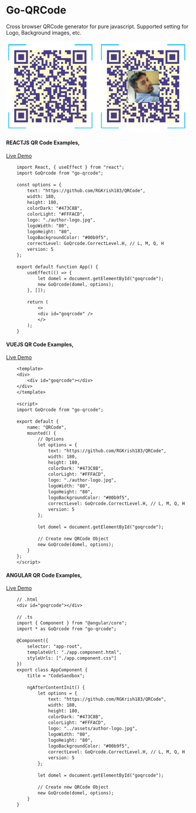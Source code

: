 # Go-QRCode

Cross browser QRCode generator for pure javascript. Supported setting for Logo, Background images, etc.

![Preview](assets/qr-code-common.png)

#### REACTJS QR Code Examples,

[Live Demo](https://codesandbox.io/embed/go-qrcode-reactjs-dme8g?fontsize=14&hidenavigation=1&theme=dark "ReactJs QR Code")

```
    import React, { useEffect } from "react";
    import GoQrcode from "go-qrcode";

    const options = {
        text: "https://github.com/RGKrish183/QRCode",
        width: 180,
        height: 180,
        colorDark: "#473C8B",
        colorLight: "#FFFACD",
        logo: "./author-logo.jpg",
        logoWidth: "80",
        logoHeight: "80",
        logoBackgroundColor: "#00b9f5",
        correctLevel: GoQrcode.CorrectLevel.H, // L, M, Q, H
        version: 5
    };

    export default function App() {
        useEffect(() => {
            let domel = document.getElementById("goqrcode");
            new GoQrcode(domel, options);
        }, []);

        return (
            <>
            <div id="goqrcode" />
            </>
        );
    }
```

#### VUEJS QR Code Examples,

[Live Demo](https://codesandbox.io/embed/go-qrcode-vuejs-gccre?fontsize=14&hidenavigation=1&theme=dark "VueJs QR Code")

```
    <template>
    <div>
        <div id="goqrcode"></div>
    </div>
    </template>

    <script>
    import GoQrcode from "go-qrcode";

    export default {
        name: "QRCode",
        mounted() {
            // Options
            let options = {
                text: "https://github.com/RGKrish183/QRCode",
                width: 180,
                height: 180,
                colorDark: "#473C8B",
                colorLight: "#FFFACD",
                logo: "./author-logo.jpg",
                logoWidth: "80",
                logoHeight: "80",
                logoBackgroundColor: "#00b9f5",
                correctLevel: GoQrcode.CorrectLevel.H, // L, M, Q, H
                version: 5
            };

            let domel = document.getElementById("goqrcode");

            // Create new QRCode Object
            new GoQrcode(domel, options);
        }
    };
    </script>
```

#### ANGULAR QR Code Examples,

[Live Demo](https://codesandbox.io/embed/go-qrcode-angular-ji47y?fontsize=14&hidenavigation=1&theme=dark "Angular QR Code")

```
    // .html
    <div id="goqrcode"></div>

    // .ts
    import { Component } from "@angular/core";
    import * as GoQrcode from "go-qrcode";

    @Component({
        selector: "app-root",
        templateUrl: "./app.component.html",
        styleUrls: ["./app.component.css"]
    })
    export class AppComponent {
        title = "CodeSandbox";

        ngAfterContentInit() {
            let options = {
                text: "https://github.com/RGKrish183/QRCode",
                width: 180,
                height: 180,
                colorDark: "#473C8B",
                colorLight: "#FFFACD",
                logo: "../assets/author-logo.jpg",
                logoWidth: "80",
                logoHeight: "80",
                logoBackgroundColor: "#00b9f5",
                correctLevel: GoQrcode.CorrectLevel.H, // L, M, Q, H
                version: 5
            };

            let domel = document.getElementById("goqrcode");

            // Create new QRCode Object
            new GoQrcode(domel, options);
        }
    }

```

